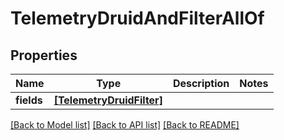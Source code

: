 # TelemetryDruidAndFilterAllOf

## Properties
Name | Type | Description | Notes
------------ | ------------- | ------------- | -------------
**fields** | [**[TelemetryDruidFilter]**](TelemetryDruidFilter.md) |  | 

[[Back to Model list]](../README.md#documentation-for-models) [[Back to API list]](../README.md#documentation-for-api-endpoints) [[Back to README]](../README.md)


